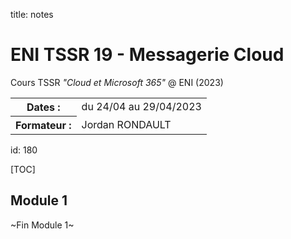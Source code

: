title: notes

# ENI TSSR 19 - Messagerie Cloud
Cours TSSR *"Cloud et Microsoft 365"* @ ENI (2023)

<table>
<tr><th>Dates     :</th><td>du 24/04 au 29/04/2023</td></tr>
<tr><th>Formateur :</th><td>Jordan RONDAULT</td></tr>
</table>

id: 180

[TOC]

## Module 1


<p class="fin">~Fin Module 1~</p>




<link rel="stylesheet" type="text/css" href=".ressources/css/bootstrap.min.css">
<link rel="stylesheet" type="text/css" href=".ressources/css/style.css">
<link rel="stylesheet" type="text/css" href=".ressources/css/headings.css">
